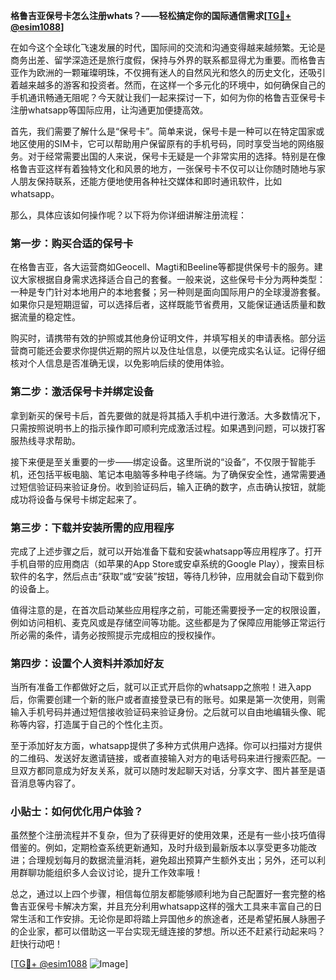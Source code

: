 **格鲁吉亚保号卡怎么注册whats？——轻松搞定你的国际通信需求[[TG💪+ @esim1088](https://t.me/s/esim1088)]**

在如今这个全球化飞速发展的时代，国际间的交流和沟通变得越来越频繁。无论是商务出差、留学深造还是旅行度假，保持与外界的联系都显得尤为重要。而格鲁吉亚作为欧洲的一颗璀璨明珠，不仅拥有迷人的自然风光和悠久的历史文化，还吸引着越来越多的游客和投资者。然而，在这样一个多元化的环境中，如何确保自己的手机通讯畅通无阻呢？今天就让我们一起来探讨一下，如何为你的格鲁吉亚保号卡注册whatsapp等国际应用，让沟通更加便捷高效。

首先，我们需要了解什么是“保号卡”。简单来说，保号卡是一种可以在特定国家或地区使用的SIM卡，它可以帮助用户保留原有的手机号码，同时享受当地的网络服务。对于经常需要出国的人来说，保号卡无疑是一个非常实用的选择。特别是在像格鲁吉亚这样有着独特文化和风景的地方，一张保号卡不仅可以让你随时随地与家人朋友保持联系，还能方便地使用各种社交媒体和即时通讯软件，比如whatsapp。

那么，具体应该如何操作呢？以下将为你详细讲解注册流程：

### 第一步：购买合适的保号卡

在格鲁吉亚，各大运营商如Geocell、Magti和Beeline等都提供保号卡的服务。建议大家根据自身需求选择适合自己的套餐。一般来说，这些保号卡分为两种类型：一种是专门针对本地用户的本地套餐；另一种则是面向国际用户的全球漫游套餐。如果你只是短期逗留，可以选择后者，这样既能节省费用，又能保证通话质量和数据流量的稳定性。

购买时，请携带有效的护照或其他身份证明文件，并填写相关的申请表格。部分运营商可能还会要求你提供近期的照片以及住址信息，以便完成实名认证。记得仔细核对个人信息是否准确无误，以免影响后续的使用体验。

### 第二步：激活保号卡并绑定设备

拿到新买的保号卡后，首先要做的就是将其插入手机中进行激活。大多数情况下，只需按照说明书上的指示操作即可顺利完成激活过程。如果遇到问题，可以拨打客服热线寻求帮助。

接下来便是至关重要的一步——绑定设备。这里所说的“设备”，不仅限于智能手机，还包括平板电脑、笔记本电脑等多种电子终端。为了确保安全性，通常需要通过短信验证码来验证身份。收到验证码后，输入正确的数字，点击确认按钮，就能成功将设备与保号卡绑定起来了。

### 第三步：下载并安装所需的应用程序

完成了上述步骤之后，就可以开始准备下载和安装whatsapp等应用程序了。打开手机自带的应用商店（如苹果的App Store或安卓系统的Google Play），搜索目标软件的名字，然后点击“获取”或“安装”按钮，等待几秒钟，应用就会自动下载到你的设备上。

值得注意的是，在首次启动某些应用程序之前，可能还需要授予一定的权限设置，例如访问相机、麦克风或是存储空间等功能。这些都是为了保障应用能够正常运行所必需的条件，请务必按照提示完成相应的授权操作。

### 第四步：设置个人资料并添加好友

当所有准备工作都做好之后，就可以正式开启你的whatsapp之旅啦！进入app后，你需要创建一个新的账户或者直接登录已有的账号。如果是第一次使用，则需输入手机号码并通过短信接收验证码来验证身份。之后就可以自由地编辑头像、昵称等内容，打造属于自己的个性化主页。

至于添加好友方面，whatsapp提供了多种方式供用户选择。你可以扫描对方提供的二维码、发送好友邀请链接，或者直接输入对方的电话号码来进行搜索匹配。一旦双方都同意成为好友关系，就可以随时发起聊天对话，分享文字、图片甚至是语音消息等内容了。

### 小贴士：如何优化用户体验？

虽然整个注册流程并不复杂，但为了获得更好的使用效果，还是有一些小技巧值得借鉴的。例如，定期检查系统更新通知，及时升级到最新版本以享受更多功能改进；合理规划每月的数据流量消耗，避免超出预算产生额外支出；另外，还可以利用群聊功能组织多人会议讨论，提升工作效率哦！

总之，通过以上四个步骤，相信每位朋友都能够顺利地为自己配置好一套完整的格鲁吉亚保号卡解决方案，并且充分利用whatsapp这样的强大工具来丰富自己的日常生活和工作安排。无论你是即将踏上异国他乡的旅途者，还是希望拓展人脉圈子的企业家，都可以借助这一平台实现无缝连接的梦想。所以还不赶紧行动起来吗？赶快行动吧！

[[TG💪+ @esim1088](https://t.me/s/esim1088) ![Image](https://i.postimg.cc/4NQfJmqS/Snipaste-2025-05-13-00-14-12.png)]